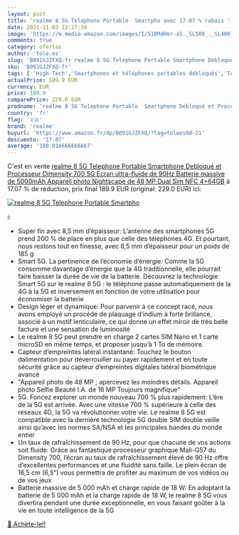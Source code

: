 ```yaml
---
layout: post
title: 'realme 8 5G Telephone Portable  Smartpho avec 17.07 % rabais '
date: 2021-11-03 22:27:34
image: 'https://m.media-amazon.com/images/I/51BMdHmr-aS._SL500_._SL400_.jpg'
comments: true
category: ofertas
author: 'tole.es'
slug: 'B091GJZFXQ-fr realme 8 5G Telephone Portable Smartphone Debloqué et...'
sku: 'B091GJZFXQ-fr'
tags: [ 'High-Tech','Smartphones et téléphones portables débloqués','Téléphones portables et accessoires','realme', ]
actualPrice: 189.9 EUR
currency: EUR
price: 189.9
comparePrice: 229.0 EUR
prodname: 'realme 8 5G Telephone Portable  Smartphone Debloqué et Processeur Dimensity 700 5G  Écran ultra-fluide de 90Hz  Batterie massive de 5000mAh  Appareil photo Nightscape de 48 MP  Dual Sim  NFC  4+64GB'
country: 'fr'
flag: '🇫🇷'
brand: 'realme'
buyurl: 'https://www.amazon.fr/dp/B091GJZFXQ/?tag=tolees0d-21'
descuento: '17.07'
average: '180.816666666667'
---
```


C'est en vente [realme 8 5G Telephone Portable  Smartphone Debloqué et Processeur Dimensity 700 5G  Écran ultra-fluide de 90Hz  Batterie massive de 5000mAh  Appareil photo Nightscape de 48 MP  Dual Sim  NFC  4+64GB](https://www.amazon.fr/dp/B091GJZFXQ/?tag=tolees0d-21)  à  17.07 % de réduction, prix final  189.9 EUR (original: 229.0 EUR) ici:

[![realme 8 5G Telephone Portable  Smartpho](https://m.media-amazon.com/images/I/51BMdHmr-aS._SL500_._SL400_.jpg)](https://www.amazon.fr/dp/B091GJZFXQ/?tag=tolees0d-21)

ℹ️:

- Super fin avec 8,5 mm d’épaisseur: L’antenne des smartphones 5G prend 200 % de place en plus que celle des téléphones 4G. Et pourtant, nous restons tout en finesse, avec 8,5 mm d’épaisseur pour un poids de 185 g
- Smart 5G. La pertinence de l’économie d’énergie: Comme la 5G consomme davantage d’énergie que la 4G traditionnelle, elle pourrait faire baisser la durée de vie de la batterie. Découvrez la technologie Smart 5G sur le realme 8 5G : le téléphone passe automatiquement de la 4G à la 5G et inversement en fonction de votre utilisation pour économiser la batterie
- Design léger et dynamique: Pour parvenir à ce concept racé, nous avons employé un procédé de plaquage d’indium à forte brillance, associé à un motif lenticulaire, ce qui donne un effet miroir de très belle facture et une sensation de luminosité
- Le realme 8 5G peut prendre en charge 2 cartes SIM Nano et 1 carte microSD en même temps, et proposer jusqu’à 1 To de mémoire.
- Capteur d’empreintes latéral instantané: Touchez le bouton dalimentation pour déverrouiller ou payer rapidement et en toute sécurité grâce au capteur d’empreintes digitales latéral biométrique avancé
- "Appareil photo de 48 MP ; apercevez les moindres détails. Appareil photo Selfie Beauté I.A. de 16 MP Toujours magnifique"
- 5G. Foncez explorer un monde nouveau 700 % plus rapidement: L’ère de la 5G est arrivée. Avec une vitesse 700 % supérieure à celle des réseaux 4G, la 5G va révolutionner votre vie. Le realme 8 5G est compatible avec la dernière technologie 5G double SIM double veille ainsi qu’avec les normes SA/NSA et les principales bandes du monde entier
- Un taux de rafraîchissement de 90 Hz, pour que chacune de vos actions soit fluide: Grâce au fantastique processeur graphique Mali-G57 du Dimensity 700, l’écran au taux de rafraîchissement élevé de 90 Hz offre d’excellentes performances et une fluidité sans faille. Le plein écran de 16,5 cm (6,5") vous permettra de profiter au maximum de vos vidéos ou de vos jeux
- Batterie massive de 5 000 mAh et charge rapide de 18 W: En adoptant la batterie de 5 000 mAh et la charge rapide de 18 W, le realme 8 5G vous divertira pendant une durée exceptionnelle, en vous faisant goûter à la vie en toute intelligence de la 5G

[🛒 Achète-le!!](https://www.amazon.fr/dp/B091GJZFXQ/?tag=tolees0d-21)
